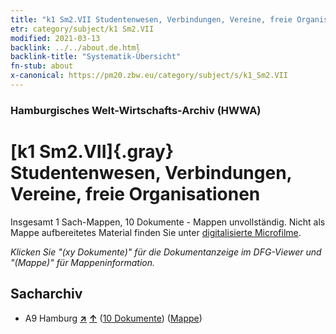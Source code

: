 ```yaml
---
title: "k1 Sm2.VII Studentenwesen, Verbindungen, Vereine, freie Organisationen"
etr: category/subject/k1 Sm2.VII
modified: 2021-03-13
backlink: ../../about.de.html
backlink-title: "Systematik-Übersicht"
fn-stub: about
x-canonical: https://pm20.zbw.eu/category/subject/s/k1_Sm2.VII
---
```


### Hamburgisches Welt-Wirtschafts-Archiv (HWWA)
# [k1 Sm2.VII]{.gray}&#8201; Studentenwesen, Verbindungen, Vereine, freie Organisationen&#160; 




Insgesamt 1 Sach-Mappen, 10 Dokumente - Mappen unvollständig.
Nicht als Mappe aufbereitetes Material finden Sie unter [digitalisierte Microfilme](/film/h1_sh.de.html).

_Klicken Sie "(xy Dokumente)" für die Dokumentanzeige im DFG-Viewer und "(Mappe)" für Mappeninformation._

## Sacharchiv



- A9 Hamburg [**&nearr;**](../../../geo/i/140905/about.de.html "Hamburg (alle Mappen)") [**&uarr;**](../../../geo/about.de.html#A9 "Ländersystematik") (<a href="https://pm20.zbw.eu/dfgview/sh/140905,144722" title="über: Hamburg : Studentenwesen, Verbindungen, Vereine, freie Organisationen" target="_blank">10 Dokumente</a>) ([Mappe](../../../../folder/sh/1409xx/140905/1447xx/144722/about.de.html))


